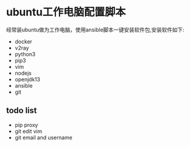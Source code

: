 # ubuntu工作电脑配置脚本

经常装ubuntu做为工作电脑，使用ansible脚本一键安装软件包,安装软件如下:
- docker
- v2ray
- python3
- pip3
- vim
- nodejs
- openjdk13
- ansible
- git

## todo list
- pip proxy
- git edit vim
- git email and username

